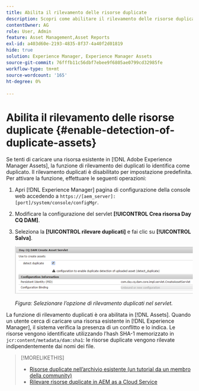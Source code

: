 ```yaml
---
title: Abilita il rilevamento delle risorse duplicate
description: Scopri come abilitare il rilevamento delle risorse duplicate in Experience Manager.
contentOwner: AG
role: User, Admin
feature: Asset Management,Asset Reports
exl-id: a403d60e-2193-4835-8f37-4a40f2d01819
hide: true
solution: Experience Manager, Experience Manager Assets
source-git-commit: 76fffb11c56dbf7ebee9f6805ae0799cd32985fe
workflow-type: tm+mt
source-wordcount: '165'
ht-degree: 0%

---
```


# Abilita il rilevamento delle risorse duplicate {#enable-detection-of-duplicate-assets}

Se tenti di caricare una risorsa esistente in [!DNL Adobe Experience Manager Assets], la funzione di rilevamento dei duplicati lo identifica come duplicato. Il rilevamento duplicati è disabilitato per impostazione predefinita. Per attivare la funzione, effettuare le seguenti operazioni:

1. Apri [!DNL Experience Manager] pagina di configurazione della console web accedendo a `https://[aem_server]:[port]/system/console/configMgr`.
1. Modificare la configurazione del servlet **[!UICONTROL Crea risorsa Day CQ DAM]**.
1. Seleziona la **[!UICONTROL rilevare duplicati]** e fai clic su **[!UICONTROL Salva]**.

   ![Seleziona l’opzione di rilevamento duplicati nel servlet](assets/chlimage_1-377.png)

   *Figura: Selezionare l’opzione di rilevamento duplicati nel servlet.*

La funzione di rilevamento duplicati è ora abilitata in [!DNL Assets]. Quando un utente cerca di caricare una risorsa esistente in [!DNL Experience Manager], il sistema verifica la presenza di un conflitto e lo indica. Le risorse vengono identificate utilizzando l’hash SHA-1 memorizzato in `jcr:content/metadata/dam:sha1`: le risorse duplicate vengono rilevate indipendentemente dai nomi dei file.

>[!MORELIKETHIS]
>
>* [Risorse duplicate nell’archivio esistente (un tutorial da un membro della community)](https://experience-aem.blogspot.com/2019/06/aem-65-find-duplicate-assets-binaries-in-existing-repository.html)
>* [Rilevare risorse duplicate in AEM as a Cloud Service](https://experienceleague.adobe.com/docs/experience-manager-cloud-service/content/assets/admin/detect-duplicate-assets.html)
